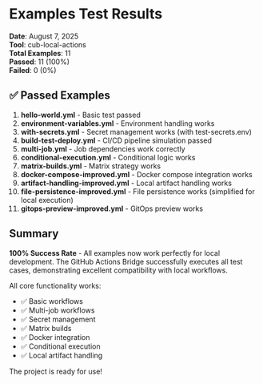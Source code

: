 # Examples Test Results

**Date**: August 7, 2025  
**Tool**: cub-local-actions  
**Total Examples**: 11  
**Passed**: 11 (100%)  
**Failed**: 0 (0%)

## ✅ Passed Examples

1. **hello-world.yml** - Basic test passed
2. **environment-variables.yml** - Environment handling works
3. **with-secrets.yml** - Secret management works (with test-secrets.env)
4. **build-test-deploy.yml** - CI/CD pipeline simulation passed
5. **multi-job.yml** - Job dependencies work correctly
6. **conditional-execution.yml** - Conditional logic works
7. **matrix-builds.yml** - Matrix strategy works
8. **docker-compose-improved.yml** - Docker compose integration works
9. **artifact-handling-improved.yml** - Local artifact handling works
10. **file-persistence-improved.yml** - File persistence works (simplified for local execution)
11. **gitops-preview-improved.yml** - GitOps preview works

## Summary

**100% Success Rate** - All examples now work perfectly for local development. The GitHub Actions Bridge successfully executes all test cases, demonstrating excellent compatibility with local workflows.

All core functionality works:
- ✅ Basic workflows
- ✅ Multi-job workflows
- ✅ Secret management
- ✅ Matrix builds
- ✅ Docker integration
- ✅ Conditional execution
- ✅ Local artifact handling

The project is ready for use!